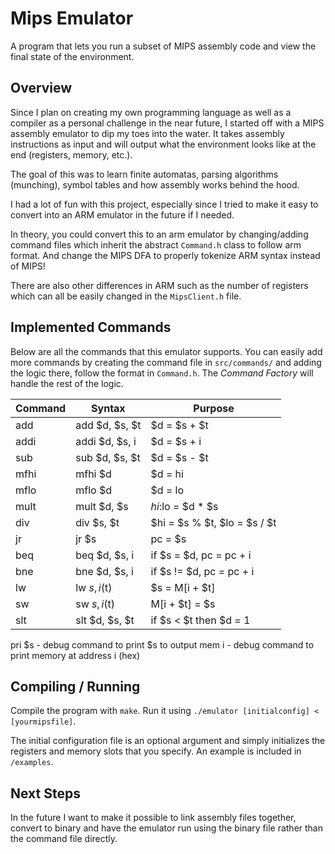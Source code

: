 # Mips Emulator

A program that lets you run a subset of MIPS assembly code and view the final state of the environment. 

## Overview

Since I plan on creating my own programming language as well as a compiler as a personal challenge in the near future, I started off with a MIPS assembly emulator to dip my toes into the water. It takes assembly instructions as input and will output what the environment looks like at the end (registers, memory, etc.). 

The goal of this was to learn finite automatas, parsing algorithms (munching), symbol tables and how assembly works behind the hood. 

I had a lot of fun with this project, especially since I tried to make it easy to convert into an ARM emulator in the future if I needed.

In theory, you could convert this to an arm emulator by changing/adding command files which inherit the abstract `Command.h` class to follow arm format. And change the MIPS DFA to properly tokenize ARM syntax instead of MIPS!

There are also other differences in ARM such as the number of registers which can all be easily changed in the `MipsClient.h` file.

## Implemented Commands

Below are all the commands that this emulator supports. You can easily add more commands by creating the command file in `src/commands/` and adding the logic there, follow the format in `Command.h`. The *Command Factory* will handle the rest of the logic.

| Command | Syntax         | Purpose                      |
|---------|----------------|------------------------------|
| add     | add $d, $s, $t | $d = $s + $t                 |
| addi    | addi $d, $s, i | $d = $s + i                  |
| sub     | sub $d, $s, $t | $d = $s - $t                 |
| mfhi    | mfhi $d        | $d = hi                      |
| mflo    | mflo $d        | $d = lo                      |
| mult    | mult $d, $s    | $hi:$lo = $d * $s            |
| div     | div $s, $t     | $hi = $s % $t, $lo = $s / $t |
| jr      | jr $s          | pc = $s                      |
| beq     | beq $d, $s, i  | if $s = $d, pc = pc + i      |
| bne     | bne $d, $s, i  | if $s != $d, pc = pc + i     |
| lw      | lw $s, i($t)   | $s = M[i + $t]               |
| sw      | sw $s, i($t)   | M[i + $t] = $s               |
| slt     | slt $d, $s, $t | if $s < $t then $d = 1       |

pri $s - debug command to print $s to output
mem i - debug command to print memory at address i (hex)

## Compiling / Running

Compile the program with `make`. Run it using `./emulator [initialconfig] < [yourmipsfile]`.

The initial configuration file is an optional argument and simply initializes the registers and memory slots that you specify. An example is included in `/examples`.

## Next Steps

In the future I want to make it possible to link assembly files together, convert to binary and have the emulator run using the binary file rather than the command file directly.


